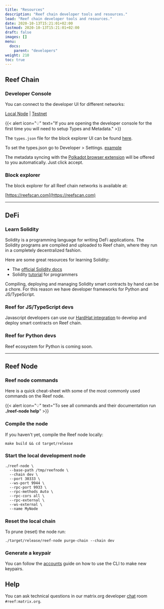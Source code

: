 ```yaml
---
title: "Resources"
description: "Reef chain developer tools and resources."
lead: "Reef chain developer tools and resources."
date: 2020-10-13T15:21:01+02:00
lastmod: 2020-10-13T15:21:01+02:00
draft: false
images: []
menu:
  docs:
    parent: "developers"
weight: 210
toc: true
---
```


## Reef Chain

### Developer Console
You can connect to the developer UI for different networks:

[Local Node](https://polkadot.js.org/apps/?rpc=ws%3A%2F%2F127.0.0.1%3A9944#/explorer) | [Testnet](https://polkadot.js.org/apps/?rpc=wss%3A%2F%2Frpc-testnet.reefscan.com%2Fws#/explorer)


{{< alert icon="💡" text="If you are opening the developer console for the first time you will need to setup Types and Metadata." >}}


The `types.json` file for the block explorer UI can be found [here](https://github.com/reef-defi/reef-chain/blob/master/types.json).

To set the types.json go to Developer > Settings. [example](https://i.imgur.com/ShfG9v7.png)

The metadata syncing with the [Polkadot browser extension](https://polkadot.js.org/extension/) will be offered to you automatically. Just click accept.

### Block explorer
The block explorer for all Reef chain networks is available at:

[https://reefscan.com](https://reefscan.com)

----------------

## DeFi

### Learn Solidity
Solidity is a programming language for writing DeFi applications. The Solidity programs are compiled
and uploaded to Reef chain, where they run in a completely decentralized fashion.

Here are some great resources for learning Solidity:
 - The [official Solidity docs](https://docs.soliditylang.org)
 - Solidity [tutorial](https://www.tutorialspoint.com/solidity/index.htm) for programmers


Compiling, deploying and managing Solidity smart contracts by hand can be a chore. For this reason
we have developer frameworks for Python and JS/TypeScript.

### Reef for JS/TypeScript devs
Javascript developers can use our [HardHat integration](https://github.com/reef-defi/hardhat-reef) to develop and deploy smart contracts on Reef chain.

### Reef for Python devs
Reef ecosystem for Python is coming soon.


----------------

## Reef Node

### Reef node commands
Here is a quick cheat-sheet with some of the most commonly used commands on the Reef node.

{{< alert icon="💡" text="To see all commands and their documentation run <b>./reef-node help</b>" >}}

### Compile the node
If you haven't yet, compile the Reef node locally:
```
make build && cd target/release
```

### Start the local development node
```
./reef-node \
  --base-path /tmp/reefnode \
  --chain dev \
  --port 30333 \
  --ws-port 9944 \
  --rpc-port 9933 \
  --rpc-methods Auto \
  --rpc-cors all \
  --rpc-external \
  --ws-external \
  --name MyNode
```

### Reset the local chain
To prune (reset) the node run:
```
./target/release/reef-node purge-chain --chain dev
```

### Generate a keypair
You can follow the [accounts](/docs/developers/accounts/#generate-a-keypair) guide on how to use the CLI to make new keypairs.


## Help
You can ask technical questions in our matrix.org developer [chat](https://app.element.io/#/room/#reef:matrix.org) room `#reef:matrix.org`.
